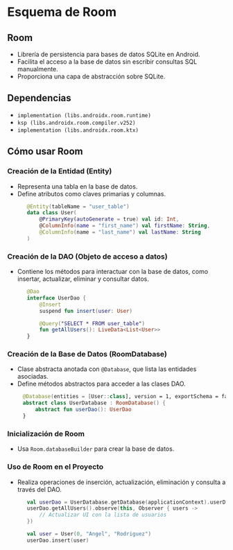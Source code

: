# Esquema de Room 

## Room
- Librería de persistencia para bases de datos SQLite en Android.
- Facilita el acceso a la base de datos sin escribir consultas SQL manualmente.
- Proporciona una capa de abstracción sobre SQLite.

## Dependencias
- `implementation (libs.androidx.room.runtime)`
- `ksp (libs.androidx.room.compiler.v252)`
- `implementation (libs.androidx.room.ktx)`

## Cómo usar Room

### Creación de la Entidad (Entity)
- Representa una tabla en la base de datos.
- Define atributos como claves primarias y columnas.
  ```kotlin
     @Entity(tableName = "user_table")
     data class User(
         @PrimaryKey(autoGenerate = true) val id: Int,
         @ColumnInfo(name = "first_name") val firstName: String,
         @ColumnInfo(name = "last_name") val lastName: String
     )
     ```

### Creación de la DAO (Objeto de acceso a datos)
- Contiene los métodos para interactuar con la base de datos, como insertar, actualizar, eliminar y consultar datos.
  ```kotlin
     @Dao
     interface UserDao {
         @Insert
         suspend fun insert(user: User)

         @Query("SELECT * FROM user_table")
         fun getAllUsers(): LiveData<List<User>>
     }
     ```

### Creación de la Base de Datos (RoomDatabase)
- Clase abstracta anotada con `@Database`, que lista las entidades asociadas.
- Define métodos abstractos para acceder a las clases DAO.
```kotlin
     @Database(entities = [User::class], version = 1, exportSchema = false)
     abstract class UserDatabase : RoomDatabase() {
         abstract fun userDao(): UserDao
     }
```

### Inicialización de Room
- Usa `Room.databaseBuilder` para crear la base de datos.

### Uso de Room en el Proyecto
- Realiza operaciones de inserción, actualización, eliminación y consulta a través del DAO.

  ```kotlin
     val userDao = UserDatabase.getDatabase(applicationContext).userDao()
     userDao.getAllUsers().observe(this, Observer { users ->
         // Actualizar UI con la lista de usuarios
     })
     ```

  ```kotlin
     val user = User(0, "Angel", "Rodriguez")
     userDao.insert(user)
     ```
